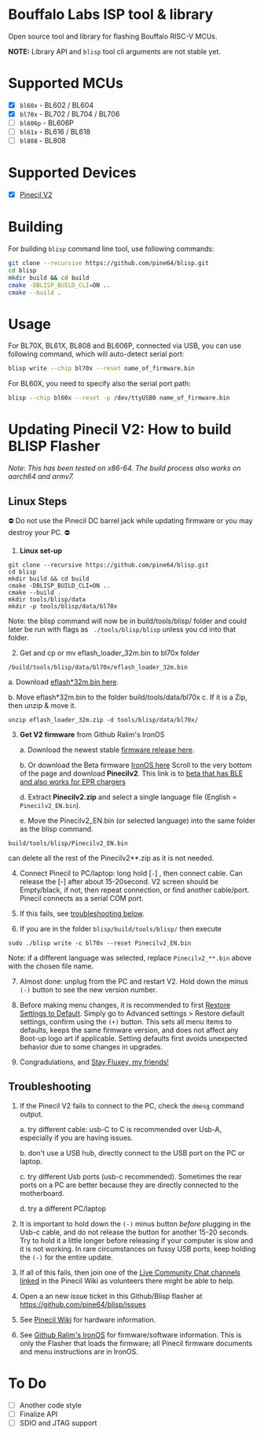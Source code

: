 # Bouffalo Labs ISP tool & library

Open source tool and library for flashing Bouffalo RISC-V MCUs.

**NOTE:** Library API and `blisp` tool cli arguments are not stable yet.

# Supported MCUs

- [X] `bl60x` - BL602 / BL604
- [X] `bl70x` - BL702 / BL704 / BL706 
- [ ] `bl606p` - BL606P
- [ ] `bl61x` - BL616 / BL618
- [ ] `bl808` - BL808

# Supported Devices
- [X] [Pinecil V2](https://wiki.pine64.org/wiki/Pinecil)

# Building
For building `blisp` command line tool, use following commands:

```bash
git clone --recursive https://github.com/pine64/blisp.git
cd blisp
mkdir build && cd build
cmake -DBLISP_BUILD_CLI=ON ..
cmake --build .
```

# Usage

For BL70X, BL61X, BL808 and BL606P, connected via USB, you can use following command, which will auto-detect serial port:

```bash
blisp write --chip bl70x --reset name_of_firmware.bin
```

For BL60X, you need to specify also the serial port path:

```bash
blisp --chip bl60x --reset -p /dev/ttyUSB0 name_of_firmware.bin
```

# Updating Pinecil V2: How to build BLISP Flasher

_Note: This has been tested on x86-64. The build process also works on aarch64 and armv7._
## Linux Steps

⛔ Do not use the Pinecil DC barrel jack while updating firmware or you may destroy your PC. ⛔

1. **Linux set-up**
```
git clone --recursive https://github.com/pine64/blisp.git
cd blisp
mkdir build && cd build
cmake -DBLISP_BUILD_CLI=ON ..
cmake --build .
mkdir tools/blisp/data
mkdir -p tools/blisp/data/bl70x
```
  Note: the blisp command will now be in build/tools/blisp/ folder and could later be run with flags as ` ./tools/blisp/blisp` unless you cd into that folder.

2. Get and cp or mv eflash_loader_32m.bin  to  bl70x folder
```
/build/tools/blisp/data/bl70x/eflash_loader_32m.bin
``` 
   a. Download [eflash*32m.bin here](https://github.com/River-b/blisp/tree/master/eflash).
   
   b. Move eflash*32m.bin to the folder  build/tools/data/bl70x 
   c. If it is a Zip, then unzip & move it.
```
unzip eflash_loader_32m.zip -d tools/blisp/data/bl70x/
```

3. **Get V2 firmware** from Github Ralim's IronOS

   a. Download the newest stable [firmware release here](https://github.com/Ralim/IronOS).

   b. Or download the Beta firmware [IronOS here](https://github.com/Ralim/IronOS/actions/runs/3545583488)
      Scroll to the very bottom of the page and download **Pinecilv2**. This link is to [beta that has BLE and also works for EPR chargers](https://github.com/Ralim/IronOS/actions/runs/3545583488)
   
   d. Extract **Pinecilv2.zip** and select a single language file (English = ```Pinecilv2_EN.bin```).
   
   e. Move the Pinecilv2_EN.bin (or selected language) into the same folder as the blisp command.
```
build/tools/blisp/Pinecilv2_EN.bin
```
can delete all the rest of the Pinecilv2**.zip as it is not needed.

4. Connect Pinecil to PC/laptop: long hold [`-`]  , then connect cable. Can release the [-] after about 15-20second. V2 screen should be Empty/black,  if not, then repeat connection, or find another cable/port. Pinecil connects as a serial COM port.

5. If this fails, see [troubleshooting below](https://github.com/River-b/blisp/blob/master/README.md#troubleshooting).

6. If you are in  the folder  `blisp/build/tools/blisp/`   then execute 
```
sudo ./blisp write -c bl70x --reset Pinecilv2_EN.bin
```
Note: if a different language was selected, replace `Pinecilv2_**.bin` above with the chosen file name.

7. Almost done: unplug from the PC and restart V2. Hold down the minus `(-)` button to see the new version number.

8. Before making menu changes, it is recommended to first [Restore Settings to Default](https://github.com/Ralim/IronOS/blob/dev/Documentation/GettingStarted.md#settings-menu).
   Simply go to Advanced settings > Restore default settings, confirm using the `(+)` button. This sets all menu items to defaults, keeps the same firmware version, and does not affect any Boot-up logo art if applicable. Setting  defaults first avoids unexpected behavior due to some changes in upgrades.
   
9. Congradulations, and [Stay Fluxey, my friends!](https://www.reddit.com/r/PINE64official/comments/xk9vxu/most_interesting_man_in_the_world_i_dont_always/?utm_source=share&utm_medium=web2x&context=3)

## Troubleshooting
1. If the Pinecil V2 fails to connect to the PC, check the `dmesg` command output.

    a. try different cable: usb-C to C is recommended over Usb-A, especially if you are having issues.
    
    b. don't use a USB hub, directly connect to the USB port on the PC or laptop.
    
    c. try different Usb ports (usb-c recommended). Sometimes the rear ports on a PC are better because they are directly connected to the motherboard.
    
    d. try a different PC/laptop
    
2. It is important to hold down the `(-)` minus button _before_ plugging in the Usb-c cable, and do not release the button for another 15-20 seconds. Try to hold it a little longer before releasing if your computer is slow and it is not working. In rare circumstances on fussy USB ports, keep holding the `(-)` for the entire update.

3. If all of this fails, then join one of the [Live Community Chat channels linked](https://wiki.pine64.org/wiki/Pinecil#Community_links) in the Pinecil Wiki as volunteers there might be able to help.

4. Open a an new issue ticket in this Github/Blisp flasher at https://github.com/pine64/blisp/issues

5. See [Pinecil Wiki](https://wiki.pine64.org/wiki/Pinecil) for hardware information.

6. See [Github Ralim's IronOS](https://ralim.github.io/IronOS/#getting-started) for firmware/software information. This is only the Flasher that loads the firmware; all Pinecil firmware documents and menu instructions are in IronOS.


# To Do

- [ ] Another code style
- [ ] Finalize API
- [ ] SDIO and JTAG support
